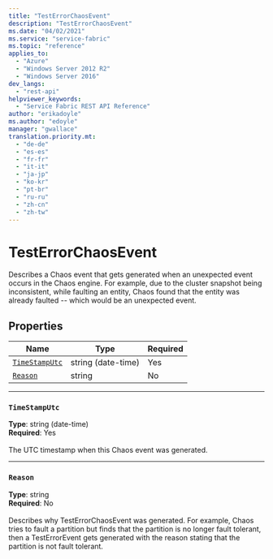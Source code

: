 ```yaml
---
title: "TestErrorChaosEvent"
description: "TestErrorChaosEvent"
ms.date: "04/02/2021"
ms.service: "service-fabric"
ms.topic: "reference"
applies_to: 
  - "Azure"
  - "Windows Server 2012 R2"
  - "Windows Server 2016"
dev_langs: 
  - "rest-api"
helpviewer_keywords: 
  - "Service Fabric REST API Reference"
author: "erikadoyle"
ms.author: "edoyle"
manager: "gwallace"
translation.priority.mt: 
  - "de-de"
  - "es-es"
  - "fr-fr"
  - "it-it"
  - "ja-jp"
  - "ko-kr"
  - "pt-br"
  - "ru-ru"
  - "zh-cn"
  - "zh-tw"
---
```

# TestErrorChaosEvent

Describes a Chaos event that gets generated when an unexpected event occurs in the Chaos engine.
For example, due to the cluster snapshot being inconsistent, while faulting an entity, Chaos found that the entity was already faulted -- which would be an unexpected event.


## Properties
| Name | Type | Required |
| --- | --- | --- |
| [`TimeStampUtc`](#timestamputc) | string (date-time) | Yes |
| [`Reason`](#reason) | string | No |

____
### `TimeStampUtc`
__Type__: string (date-time) <br/>
__Required__: Yes<br/>
<br/>
The UTC timestamp when this Chaos event was generated.

____
### `Reason`
__Type__: string <br/>
__Required__: No<br/>
<br/>
Describes why TestErrorChaosEvent was generated. For example, Chaos tries to fault a partition but finds that the partition is no longer fault tolerant, then a TestErrorEvent gets generated with the reason stating that the partition is not fault tolerant.

